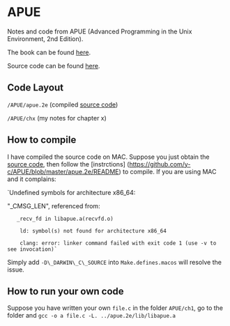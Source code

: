 # APUENotes and code from APUE (Advanced Programming in the Unix Environment, 2nd Edition).The book can be found [here](https://www.amazon.com/Programming-Environment-Addison-Wesley-Professional-Computing/dp/0321525949).Source code can be found [here](http://www.apuebook.com/code2e.html).## Code Layout`/APUE/apue.2e` (compiled [source code](http://www.apuebook.com/code2e.html))`/APUE/chx` (my notes for chapter x)## How to compileI have compiled the source code on MAC. Suppose you just obtain the [source code](http://www.apuebook.com/code2e.html), then follow the [instrctions] (https://github.com/y-c/APUE/blob/master/apue.2e/README) to compile. If you are using MAC and it complains:`Undefined symbols for architecture x86\_64:  "\_CMSG\_LEN", referenced from:              _recv_fd in libapue.a(recvfd.o)                ld: symbol(s) not found for architecture x86_64               clang: error: linker command failed with exit code 1 (use -v to see invocation)`Simply add `-D\_DARWIN\_C\_SOURCE` into `Make.defines.macos` will resolve the issue.  ## How to run your own codeSuppose you have written your own `file.c` in the folder `APUE/ch1`, go to the folder and `gcc -o a file.c -L. ../apue.2e/lib/libapue.a`